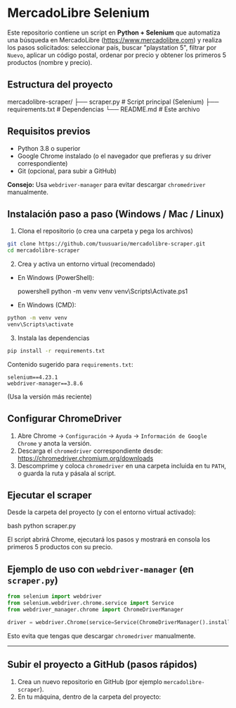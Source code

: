 # MercadoLibre Selenium

Este repositorio contiene un script en **Python + Selenium** que automatiza una búsqueda en MercadoLibre (https://www.mercadolibre.com) y realiza los pasos solicitados: seleccionar país, buscar "playstation 5", filtrar por `Nuevo`, aplicar un código postal, ordenar por precio y obtener los primeros 5 productos (nombre y precio).

## Estructura del proyecto

mercadolibre-scraper/
├── scraper.py       # Script principal (Selenium)
├── requirements.txt # Dependencias
└── README.md        # Este archivo

## Requisitos previos

- Python 3.8 o superior
- Google Chrome instalado (o el navegador que prefieras y su driver correspondiente)
- Git (opcional, para subir a GitHub)

**Consejo:** Usa `webdriver-manager` para evitar descargar `chromedriver` manualmente.

## Instalación paso a paso (Windows / Mac / Linux)

1. Clona el repositorio (o crea una carpeta y pega los archivos)

```bash
git clone https://github.com/tuusuario/mercadolibre-scraper.git
cd mercadolibre-scraper
```

2. Crea y activa un entorno virtual (recomendado)

- En Windows (PowerShell):

   powershell
python -m venv venv
venv\Scripts\Activate.ps1


- En Windows (CMD):

```cmd
python -m venv venv
venv\Scripts\activate
```

3. Instala las dependencias

```bash
pip install -r requirements.txt
```

Contenido sugerido para `requirements.txt`:

```
selenium==4.23.1
webdriver-manager==3.8.6
```

(Usa la versión más reciente)


## Configurar ChromeDriver

1. Abre Chrome → `Configuración` → `Ayuda` → `Información de Google Chrome` y anota la versión.
2. Descarga el `chromedriver` correspondiente desde: https://chromedriver.chromium.org/downloads
3. Descomprime y coloca `chromedriver` en una carpeta incluida en tu `PATH`, o guarda la ruta y pásala al script.

## Ejecutar el scraper

Desde la carpeta del proyecto (y con el entorno virtual activado):

   bash
python scraper.py


El script abrirá Chrome, ejecutará los pasos y mostrará en consola los primeros 5 productos con su precio.

## Ejemplo de uso con `webdriver-manager` (en `scraper.py`)

```python
from selenium import webdriver
from selenium.webdriver.chrome.service import Service
from webdriver_manager.chrome import ChromeDriverManager

driver = webdriver.Chrome(service=Service(ChromeDriverManager().install()))
```

Esto evita que tengas que descargar `chromedriver` manualmente.

---

## Subir el proyecto a GitHub (pasos rápidos)

1. Crea un nuevo repositorio en GitHub (por ejemplo `mercadolibre-scraper`).
2. En tu máquina, dentro de la carpeta del proyecto:
